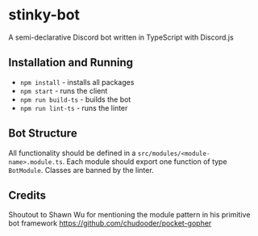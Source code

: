 # stinky-bot

A semi-declarative Discord bot written in TypeScript with Discord.js

## Installation and Running

* `npm install` - installs all packages
* `npm start` - runs the client
* `npm run build-ts` - builds the bot
* `npm run lint-ts` - runs the linter

## Bot Structure

All functionality should be defined in a `src/modules/<module-name>.module.ts`. Each module should export one function of type `BotModule`. Classes are banned by the linter.

## Credits

Shoutout to Shawn Wu for mentioning the module pattern in his primitive bot framework https://github.com/chudooder/pocket-gopher